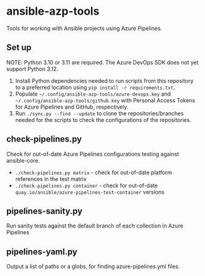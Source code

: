 # ansible-azp-tools
Tools for working with Ansible projects using Azure Pipelines.

## Set up

NOTE: Python 3.10 or 3.11 are required. The Azure DevOps SDK does not yet support Python 3.12.
1. Install Python dependencies needed to run scripts from this repository to a preferred location using `pip install -r requirements.txt`.
2. Populate `~/.config/ansible-azp-tools/azure-devops.key` and `~/.config/ansible-azp-tools/github.key` with Personal Access Tokens for Azure Pipelines and GitHub, respectively.
3. Run `./sync.py --find --update` to clone the repositories/branches needed for the scripts to check the configurations of the repositories.

## check-pipelines.py
Check for out-of-date Azure Pipelines configurations testing against ansible-core.

* `./check-pipelines.py matrix` - check for out-of-date platform references in the test matrix
* `./check-pipelines.py container` - check for out-of-date `quay.io/ansible/azure-pipelines-test-container` versions

## pipelines-sanity.py
Run sanity tests against the default branch of each collection in Azure Pipelines

## pipelines-yaml.py
Output a list of paths or a globs, for finding azure-pipelines.yml files.
